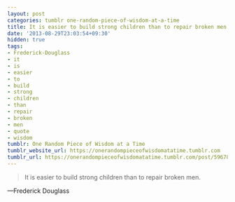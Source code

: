 ```yaml
---
layout: post
categories: tumblr one-random-piece-of-wisdom-at-a-time
title: It is easier to build strong children than to repair broken men.
date: '2013-08-29T23:03:54+09:30'
hidden: true
tags:
- Frederick-Douglass
- it
- is
- easier
- to
- build
- strong
- children
- than
- repair
- broken
- men
- quote
- wisdom
tumblr: One Random Piece of Wisdom at a Time
tumblr_website_url: https://onerandompieceofwisdomatatime.tumblr.com
tumblr_url: https://onerandompieceofwisdomatatime.tumblr.com/post/59678323339/it-is-easier-to-build-strong-children-than-to
---
```

> It is easier to build strong children than to repair broken men.

—Frederick Douglass
